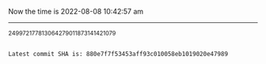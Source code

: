 Now the time is 2022-08-08 10:42:57 am

---

<small>249972177813064279011873141421079</small>

```txt

Latest commit SHA is: 880e7f7f53453aff93c010058eb1019020e47989
```
